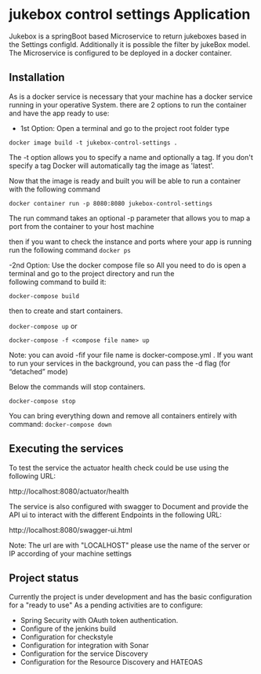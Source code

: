# jukebox control settings Application

Jukebox is a springBoot based Microservice to return jukeboxes based in the Settings configId.
Additionally it is possible the filter by jukeBox model.
The Microservice is configured to be deployed in a docker container. 

## Installation
As is a docker service is necessary that your machine has a docker service running in your operative System.
there are 2 options to run the container and have the app ready to use:

- 1st Option: Open a terminal and go to the project root folder type

`docker image build -t jukebox-control-settings . `

The -t option allows you to specify a name and optionally a tag. 
If you don't specify a tag Docker will automatically tag the image as 'latest'.

Now that the image is ready and built you will be able to run a container with the following command

`docker container run -p 8080:8080 jukebox-control-settings`

The run command takes an optional -p parameter that allows you to map a port from the container to your host machine

then if you want to check the instance and ports where your app is running run the following command 
`docker ps`

-2nd Option: Use the docker compose file so All you need to do is open a terminal and go to the project directory and run the  
following command to build it:

`docker-compose build`

then to create and start containers.

`docker-compose up`
or

`docker-compose -f <compose file name> up`

Note: you can avoid -fif your file name is docker-compose.yml . If you want to run your services in the background, you can pass the -d flag (for “detached” mode)

Below the commands will stop containers.

`docker-compose stop`

You can bring everything down and remove all containers entirely with command:
`docker-compose down`

## Executing the services

To test the service the actuator health check could be use using the following URL:

http://localhost:8080/actuator/health

The service is also configured with swagger to Document and provide the API ui to interact
with the different Endpoints in the following URL:

http://localhost:8080/swagger-ui.html

Note: The url are with "LOCALHOST" please use the name of the server or IP according of your machine settings 

## Project status

Currently the project is under development and has the basic configuration for a "ready to use"
As a pending activities are to configure:
- Spring Security with OAuth token authentication. 
- Configure of the jenkins build
- Configuration for checkstyle
- Configuration for integration with Sonar 
- Configuration for the service Discovery 
- Configuration for the Resource Discovery and HATEOAS
